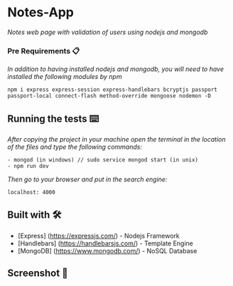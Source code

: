 # Notes-App

_Notes web page with validation of users using nodejs and mongodb_


### Pre Requirements 📋

_In addition to having installed nodejs and mongodb, you will need to have installed the following modules by npm_

```
npm i express express-session express-handlebars bcryptjs passport passport-local connect-flash method-override mongoose nodemon -D
```
## Running the tests ⌨️
_After copying the project in your machine open the terminal in the location of the files and type the following commands:_
```
- mongod (in windows) // sudo service mongod start (in unix)
- npm run dev
```
_Then go to your browser and put in the search engine:_
```
localhost: 4000
```
## Built with 🛠️

* [Express] (https://expressjs.com/) - Nodejs Framework
* [Handlebars] (https://handlebarsjs.com/) - Template Engine
* [MongoDB] (https://www.mongodb.com/) - NoSQL Database

## Screenshot 📌



